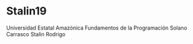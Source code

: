 # Stalin19
Universidad Estatal Amazónica
Fundamentos de la Programación 
Solano Carrasco Stalin Rodrigo
